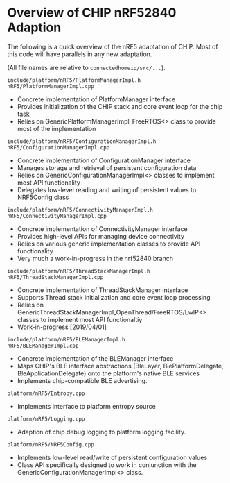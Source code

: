 # Overview of CHIP nRF52840 Adaption

The following is a quick overview of the nRF5 adaptation of CHIP. Most of this
code will have parallels in any new adaptation.

(All file names are relative to `connectedhomeip/src/...`).

`include/platform/nRF5/PlatformManagerImpl.h`<br>`nRF5/PlatformManagerImpl.cpp`

- Concrete implementation of PlatformManager interface
- Provides initialization of the CHIP stack and core event loop for the chip
  task
- Relies on GenericPlatformManagerImpl_FreeRTOS<> class to provide most of the
  implementation

`include/platform/nRF5/ConfigurationManagerImpl.h`<br>`nRF5/ConfigurationManagerImpl.cpp`

- Concrete implementation of ConfigurationManager interface
- Manages storage and retrieval of persistent configuration data
- Relies on GenericConfigurationManagerImpl<> classes to implement most API
  functionality
- Delegates low-level reading and writing of persistent values to NRF5Config
  class

`include/platform/nRF5/ConnectivityManagerImpl.h`<br>`nRF5/ConnectivityManagerImpl.cpp`

- Concrete implementation of ConnectivityManager interface
- Provides high-level APIs for managing device connectivity
- Relies on various generic implementation classes to provide API functionality
- Very much a work-in-progress in the nrf52840 branch

`include/platform/nRF5/ThreadStackManagerImpl.h`<br>`nRF5/ThreadStackManagerImpl.cpp`

- Concrete implementation of ThreadStackManager interface
- Supports Thread stack initialization and core event loop processing
- Relies on GenericThreadStackManagerImpl_OpenThread/FreeRTOS/LwIP<> classes to
  implement most API functionaltiy
- Work-in-progress [2019/04/01]

`include/platform/nRF5/BLEManagerImpl.h`<br>`nRF5/BLEManagerImpl.cpp`

- Concrete implementation of the BLEManager interface
- Maps CHIP's BLE interface abstractions (BleLayer, BlePlatformDelegate,
  BleApplicationDelegate) onto the platform's native BLE services
- Implements chip-compatible BLE advertising.

`platform/nRF5/Entropy.cpp`

- Implements interface to platform entropy source

`platform/nRF5/Logging.cpp`

- Adaption of chip debug logging to platform logging facility.

`platform/nRF5/NRF5Config.cpp`

- Implements low-level read/write of persistent configuration values
- Class API specifically designed to work in conjunction with the
  GenericConfigurationManagerImpl<> class.
